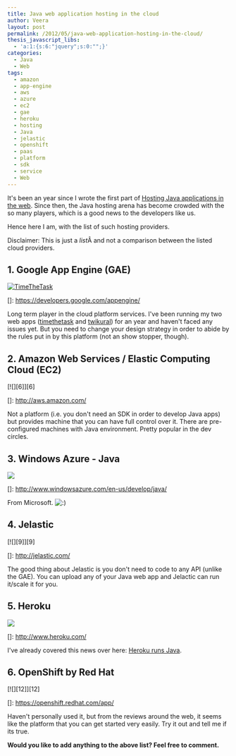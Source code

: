 ```yaml
---
title: Java web application hosting in the cloud
author: Veera
layout: post
permalink: /2012/05/java-web-application-hosting-in-the-cloud/
thesis_javascript_libs:
  - 'a:1:{s:6:"jquery";s:0:"";}'
categories:
  - Java
  - Web
tags:
  - amazon
  - app-engine
  - aws
  - azure
  - ec2
  - gae
  - heroku
  - hosting
  - Java
  - jelastic
  - openshift
  - paas
  - platform
  - sdk
  - service
  - Web
---
```


It's been an year since I wrote the first part of [Hosting Java applications in the web][1]. Since then, the Java hosting arena has become crowded with the so many players, which is a good news to the developers like us.

 [1]: http://veerasundar.com/blog/2009/12/hosting-java-applications-in-the-web/ "Hosting Java applications in the web"

Hence here I am, with the list of such hosting providers.

Disclaimer: This is just a *list*Â and not a comparison between the listed cloud providers.

## 1. Google App Engine (GAE)

[![][3]][3]

 []: https://developers.google.com/appengine/

Long term player in the cloud platform services. I've been running my two web apps ([timethetask][3] and [twikural][4]) for an year and haven't faced any issues yet. But you need to change your design strategy in order to abide by the rules put in by this platform (not an show stopper, though).

 [3]: http://www.timethetask.com/ "TimeTheTask"
 [4]: http://twikural.veerasundar.com/ "Twikural"

## 2. Amazon Web Services / Elastic Computing Cloud (EC2)

[![][6]][6]

 []: http://aws.amazon.com/

Not a platform (i.e. you don't need an SDK in order to develop Java apps) but provides machine that you can have full control over it. There are pre-configured machines with Java environment. Pretty popular in the dev circles.

## 3. Windows Azure - Java

[![][7]][7]

 []: http://www.windowsazure.com/en-us/develop/java/

From Microsoft. ![:)][7] 

 [7]: http://veerasundar.com/blog/wp-includes/images/smilies/icon_smile.gif

## 4. Jelastic

[![][9]][9]

 []: http://jelastic.com/

The good thing about Jelastic is you don't need to code to any API (unlike the GAE). You can upload any of your Java web app and Jelactic can run it/scale it for you.

## 5. Heroku

[![][10]][10]

 []: http://www.heroku.com/

I've already covered this news over here: [Heroku runs Java][10].

 [10]: http://veerasundar.com/blog/2011/08/heroku-runs-java/

## 6. OpenShift by Red Hat

[![][12]][12]

 []: https://openshift.redhat.com/app/

Haven't personally used it, but from the reviews around the web, it seems like the platform that you can get started very easily. Try it out and tell me if its true.

**Would you like to add anything to the above list? Feel free to comment.**